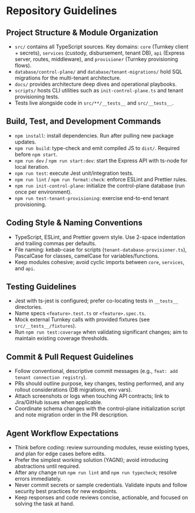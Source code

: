 # Repository Guidelines

## Project Structure & Module Organization
- `src/` contains all TypeScript sources. Key domains: `core` (Turnkey client + secrets), `services` (custody, disbursement, tenant DB), `api` (Express server, routes, middleware), and `provisioner` (Turnkey provisioning flows).  
- `database/control-plane/` and `database/tenant-migrations/` hold SQL migrations for the multi-tenant architecture.  
- `docs/` provides architecture deep dives and operational playbooks.  
- `scripts/` hosts CLI utilities such as `init-control-plane.ts` and tenant provisioning tests.  
- Tests live alongside code in `src/**/__tests__` and `src/__tests__`.

## Build, Test, and Development Commands
- `npm install`: install dependencies. Run after pulling new package updates.  
- `npm run build`: type-check and emit compiled JS to `dist/`. Required before `npm start`.  
- `npm run dev` / `npm run start:dev`: start the Express API with ts-node for local iteration.  
- `npm run test`: execute Jest unit/integration tests.  
- `npm run lint` / `npm run format:check`: enforce ESLint and Prettier rules.  
- `npm run init-control-plane`: initialize the control-plane database (run once per environment).  
- `npm run test-tenant-provisioning`: exercise end-to-end tenant provisioning.

## Coding Style & Naming Conventions
- TypeScript, ESLint, and Prettier govern style. Use 2-space indentation and trailing commas per defaults.  
- File naming: kebab-case for scripts (`tenant-database-provisioner.ts`), PascalCase for classes, camelCase for variables/functions.  
- Keep modules cohesive; avoid cyclic imports between `core`, `services`, and `api`.

## Testing Guidelines
- Jest with ts-jest is configured; prefer co-locating tests in `__tests__` directories.  
- Name specs `<feature>.test.ts` or `<feature>.spec.ts`.  
- Mock external Turnkey calls with provided fixtures (see `src/__tests__/fixtures`).  
- Run `npm run test:coverage` when validating significant changes; aim to maintain existing coverage thresholds.

## Commit & Pull Request Guidelines
- Follow conventional, descriptive commit messages (e.g., `feat: add tenant connection registry`).  
- PRs should outline purpose, key changes, testing performed, and any rollout considerations (DB migrations, env vars).  
- Attach screenshots or logs when touching API contracts; link to Jira/GitHub issues when applicable.  
- Coordinate schema changes with the control-plane initialization script and note migration order in the PR description.

## Agent Workflow Expectations
- Think before coding: review surrounding modules, reuse existing types, and plan for edge cases before edits.  
- Prefer the simplest working solution (YAGNI); avoid introducing abstractions until required.  
- After any change run `npm run lint` and `npm run typecheck`; resolve errors immediately.  
- Never commit secrets or sample credentials. Validate inputs and follow security best practices for new endpoints.  
- Keep responses and code reviews concise, actionable, and focused on solving the task at hand.

